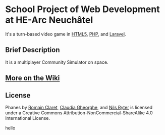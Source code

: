 # School Project of Web Development at HE-Arc Neuchâtel

It's a turn-based video game in [HTML5](http://www.w3.org/TR/html5/), [PHP](http://www.php.net), and [Laravel](http://laravel.com).

## Brief Description

It is a multiplayer Community Simulator on space.

## [More on the Wiki](https://github.com/hearc-bananas-web-dev/Phanes/wiki)

## License

Phanes by [Romain Claret](http://www.romainclaret.com), [Claudia Gheorghe](https://github.com/klaug), and [Nils Ryter](https://github.com/arkeine) is licensed under a Creative Commons Attribution-NonCommercial-ShareAlike 4.0 International License.

hello
